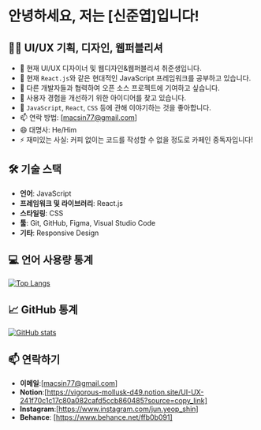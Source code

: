 # 안녕하세요, 저는 [신준엽]입니다!

## 👨‍💻 UI/UX 기획, 디자인, 웹퍼블리셔

- 🔭 현재 UI/UX 디자이너 및 웹디자인&웹퍼블리셔 취준생입니다.
- 🌱 현재 `React.js`와 같은 현대적인 JavaScript 프레임워크를 공부하고 있습니다.
- 👯 다른 개발자들과 협력하여 오픈 소스 프로젝트에 기여하고 싶습니다.
- 🤔 사용자 경험을 개선하기 위한 아이디어를 찾고 있습니다.
- 💬 `JavaScript`, `React`, `CSS` 등에 관해 이야기하는 것을 좋아합니다.
- 📫 연락 방법: [macsin77@gmail.com]
- 😄 대명사: He/Him
- ⚡ 재미있는 사실: 커피 없이는 코드를 작성할 수 없을 정도로 카페인 중독자입니다!

## 🛠 기술 스택
- **언어**: JavaScript
- **프레임워크 및 라이브러리**: React.js
- **스타일링**: CSS
- **툴**: Git, GitHub, Figma, Visual Studio Code
- **기타**: Responsive Design

## 💻 언어 사용량 통계

[![Top Langs](https://github-readme-stats.vercel.app/api/top-langs/?username=junyeopshin&layout=compact)](https://github.com/anuraghazra/github-readme-stats)

## 📈 GitHub 통계

[![GitHub stats](https://github-readme-stats.vercel.app/api?username=junyeopshin&show_icons=true&theme=radical)](https://github.com/anuraghazra/github-readme-stats)

## 📫 연락하기
- **이메일**:[macsin77@gmail.com]
- **Notion**:[https://vigorous-mollusk-d49.notion.site/UI-UX-241f70c1c17c80a082cafd5ccb860485?source=copy_link]
- **Instagram**:[https://www.instagram.com/jun.yeop_shin]
- **Behance**: [https://www.behance.net/ffb0b091]
